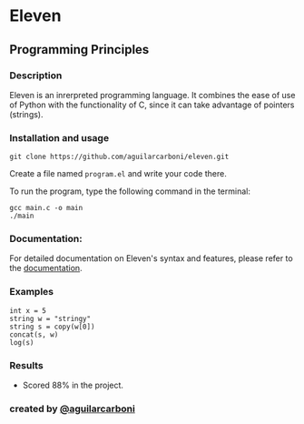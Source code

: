 # Eleven

## Programming Principles

### Description
 
Eleven is an inrerpreted programming language. It combines the ease of use of Python with the functionality of C, 
since it can take advantage of pointers (strings).

### Installation and usage

```
git clone https://github.com/aguilarcarboni/eleven.git
```

Create a file named `program.el` and write your code there.

To run the program, type the following command in the terminal:
```
gcc main.c -o main
./main
```

### Documentation:
For detailed documentation on Eleven's syntax and features, please refer to the [documentation](docs/README.md).


### Examples

```
int x = 5
string w = "stringy"
string s = copy(w[0])
concat(s, w)
log(s)
```

### Results
- Scored 88% in the project.


### created by [@aguilarcarboni](https://github.com/aguilarcarboni/)
